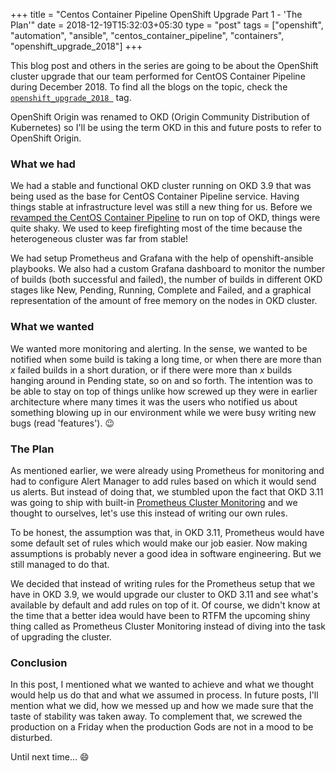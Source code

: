 +++
title = "Centos Container Pipeline OpenShift Upgrade Part 1 - 'The Plan'"
date = 2018-12-19T15:32:03+05:30
type = "post"
tags = ["openshift", "automation", "ansible", "centos_container_pipeline", "containers", "openshift_upgrade_2018"]
+++

This blog post and others in the series are going to be about the OpenShift
cluster upgrade that our team performed for CentOS Container Pipeline
during December 2018. To find all the blogs on the topic, check the
[`openshift_upgrade_2018
`](https://dharmitshah.com/tags/openshift_upgrade_2018) tag.

OpenShift Origin was renamed to OKD (Origin Community Distribution of
Kubernetes) so I'll be using the term OKD in this and future posts to refer to
OpenShift Origin.

### What we had

We had a stable and functional OKD cluster running on OKD 3.9 that was being
used as the base for CentOS Container Pipeline service. Having things stable at
infrastructure level was still a new thing for us. Before we [revamped the
CentOS Container
Pipeline](https://blog.centos.org/2018/10/revamp-centos-community-container-pipeline-to-run-on-openshift/)
to run on top of OKD, things were quite shaky. We used to keep firefighting
most of the time because the heterogeneous cluster was far from stable!

We had setup Prometheus and Grafana with the help of openshift-ansible
playbooks. We also had a custom Grafana dashboard to monitor the number of
builds (both successful and failed), the number of builds in different OKD
stages like New, Pending, Running, Complete and Failed, and a graphical
representation of the amount of free memory on the nodes in OKD cluster.

### What we wanted

We wanted more monitoring and alerting. In the sense, we wanted to be notified
when some build is taking a long time, or when there are more than *x* failed
builds in a short duration, or if there were more than *x* builds hanging around
in Pending state, so on and so forth. The intention was to be able to stay on
top of things unlike how screwed up they were in earlier architecture where
many times it was the users who notified us about something blowing up in our
environment while we were busy writing new bugs (read 'features'). :wink:

### The Plan

As mentioned earlier, we were already using Prometheus for monitoring and had
to configure Alert Manager to add rules based on which it would send us alerts.
But instead of doing that, we stumbled upon the fact that OKD 3.11 was going to
ship with built-in [Prometheus Cluster
Monitoring](https://docs.okd.io/3.11/install_config/prometheus_cluster_monitoring.html)
and we thought to ourselves, let's use this instead of writing our own rules.

To be honest, the assumption was that, in OKD 3.11, Prometheus would have some
default set of rules which would make our job easier. Now making assumptions is
probably never a good idea in software engineering. But we still managed to do
that. 

We decided that instead of writing rules for the Prometheus setup that we
have in OKD 3.9, we would upgrade our cluster to OKD 3.11 and see what's
available by default and add rules on top of it. Of course, we didn't know at
the time that a better idea would have been to RTFM the upcoming shiny thing
called as Prometheus Cluster Monitoring instead of diving into the task of
upgrading the cluster.

### Conclusion

In this post, I mentioned what we wanted to achieve and what we thought would
help us do that and what we assumed in process. In future posts, I'll mention
what we did, how we messed up and how we made sure that the taste of stability
was taken away. To complement that, we screwed the production on a Friday when
the production Gods are not in a mood to be disturbed.

Until next time... :smile:
